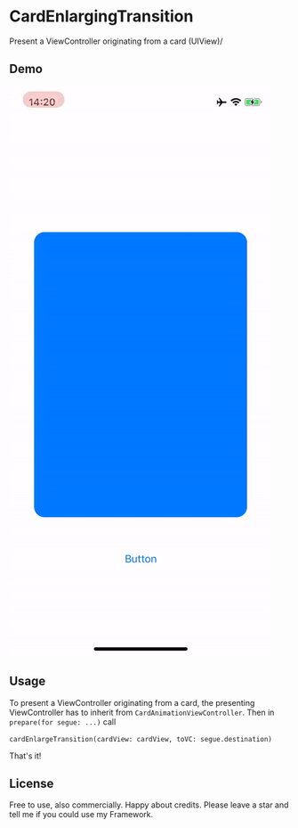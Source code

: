 # CardEnlargingTransition

Present a ViewController originating from a card (UIView)/

## Demo
![](https://github.com/janwasgint/CardEnlargeTransition/blob/master/demo.gif)

## Usage
To present a ViewController originating from a card, the presenting ViewController has to inherit from `CardAnimationViewController`. Then in `prepare(for segue: ...)` call

```
cardEnlargeTransition(cardView: cardView, toVC: segue.destination)
```

That's it!


## License

Free to use, also commercially. Happy about credits. Please leave a star and tell me if you could use my Framework.

